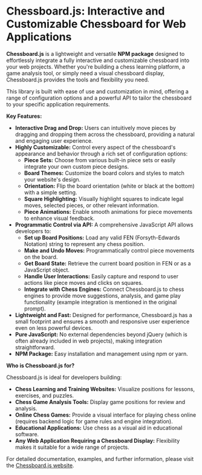 # Chessboard.js: Interactive and Customizable Chessboard for Web Applications

**Chessboard.js** is a lightweight and versatile **NPM package** designed to effortlessly integrate a fully interactive and customizable chessboard into your web projects. Whether you're building a chess learning platform, a game analysis tool, or simply need a visual chessboard display, Chessboard.js provides the tools and flexibility you need.

This library is built with ease of use and customization in mind, offering a range of configuration options and a powerful API to tailor the chessboard to your specific application requirements.

**Key Features:**

*   **Interactive Drag and Drop:** Users can intuitively move pieces by dragging and dropping them across the chessboard, providing a natural and engaging user experience.
*   **Highly Customizable:**  Control every aspect of the chessboard's appearance and behavior through a rich set of configuration options:
    *   **Piece Sets:** Choose from various built-in piece sets or easily integrate your own custom piece designs.
    *   **Board Themes:**  Customize the board colors and styles to match your website's design.
    *   **Orientation:**  Flip the board orientation (white or black at the bottom) with a simple setting.
    *   **Square Highlighting:**  Visually highlight squares to indicate legal moves, selected pieces, or other relevant information.
    *   **Piece Animations:**  Enable smooth animations for piece movements to enhance visual feedback.
*   **Programmatic Control via API:**  A comprehensive JavaScript API allows developers to:
    *   **Set up Board Positions:**  Load any valid FEN (Forsyth-Edwards Notation) string to represent any chess position.
    *   **Make and Undo Moves:**  Programmatically control piece movements on the board.
    *   **Get Board State:**  Retrieve the current board position in FEN or as a JavaScript object.
    *   **Handle User Interactions:**  Easily capture and respond to user actions like piece moves and clicks on squares.
    *   **Integrate with Chess Engines:**  Connect Chessboard.js to chess engines to provide move suggestions, analysis, and game play functionality (example integration is mentioned in the original prompt).
*   **Lightweight and Fast:**  Designed for performance, Chessboard.js has a small footprint and ensures a smooth and responsive user experience even on less powerful devices.
*   **Pure JavaScript:**  No external dependencies beyond jQuery (which is often already included in web projects), making integration straightforward.
*   **NPM Package:**  Easy installation and management using npm or yarn.

**Who is Chessboard.js for?**

Chessboard.js is ideal for developers building:

*   **Chess Learning and Training Websites:**  Visualize positions for lessons, exercises, and puzzles.
*   **Chess Game Analysis Tools:**  Display game positions for review and analysis.
*   **Online Chess Games:**  Provide a visual interface for playing chess online (requires backend logic for game rules and engine integration).
*   **Educational Applications:**  Use chess as a visual aid in educational software.
*   **Any Web Application Requiring a Chessboard Display:**  Flexibility makes it suitable for a wide range of projects.

For detailed documentation, examples, and further information, please visit the [Chessboard.js website](https://sites.google.com/view/chessboard-js/home).
